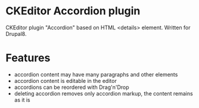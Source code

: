 # CKEditor Accordion plugin
CKEditor plugin "Accordion" based on HTML &lt;details> element.
Written for Drupal8.
# Features
- accordion content may have many paragraphs and other elements
- accordion content is editable in the editor
- accordions can be reordered with Drag'n'Drop
- deleting accordion removes only accordion markup, the content remains as it is
